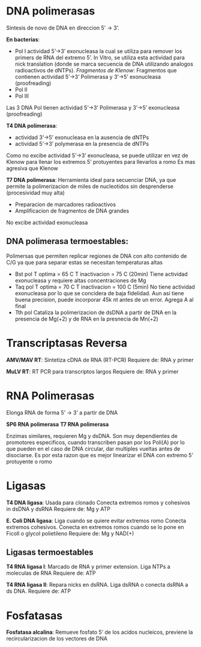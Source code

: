 # DNA polimerasas

Sintesis de novo de DNA en direccion 5’ → 3’.

**En bacterias**:
- Pol I
	actividad 5’→3’ exonucleasa la cual se utiliza para remover los primers de RNA del extremo 5’.
	In Vitro, se utiliza esta actividad para nick translation (donde se marca secuencia de DNA utilizando analogos radioactivos de dNTPs).
	*Fragmentos de Klenow*:  Fragmentos que contienen actividad 5’→3’ Polimerasa y 3’→5’ exonucleasa (proofreading)
- Pol II
- Pol III

Las 3 DNA Pol tienen actividad 5’→3’ Polimerasa y 3’→5’ exonucleasa (proofreading)

**T4 DNA polimerasa**:
- actividad 3’→5’ exonucleasa en la ausencia de dNTPs
- actividad 5’→3’ polymerasa en la presencia de dNTPs

Como no excibe actividad 5’→3’ exonucleasa, se puede utilizar en vez de Klenow para llenar los extremos 5’ protuyentes para llevarlos a romo
Es mas agresiva que Klenow

**T7 DNA polimerasa**:
Herramienta ideal para secuenciar DNA, ya que permite la polimerizacion de miles de nucleotidos sin desprenderse (procesividad muy alta)
- Preparacion de marcadores radioactivos
- Amplificacion de fragmentos de DNA grandes

No excibe actividad exonucleasa

## DNA polimerasa termoestables:

Polimersas que permiten replicar regiones de DNA con alto contenido de C/G ya que para separar estas se necesitan temperaturas altas

- Bst pol
	  T optima = 65 C
	  T inactivacion = 75 C (20min)
	  Tiene actividad exonucleasa y requiere altas concentraciones de Mg
- Taq pol
	  T optima = 70 C
	  T inactivacion = 100 C (5min)
	  No tiene actividad exonucleasa por lo que se concidera de baja fidelidad.
	  Aun asi tiene buena precision, puede incorporar 45k nt antes de un error.
	  Agrega A al final
- Tth pol
	  Cataliza la polimerizacion de dsDNA a partir de DNA en la presencia de Mg(+2) y de RNA en la presnecia de Mn(+2)

# Transcriptasas Reversa

**AMV/MAV RT**:
Sintetiza cDNA de RNA (RT-PCR)
Requiere de:
RNA y primer

**MuLV RT**:
RT PCR para transcriptos largos
Requiere de:
RNA y primer

# RNA Polimerasas

Elonga RNA de forma 5’ → 3’ a partir de DNA

 **SP6 RNA polimerasa**
 **T7 RNA polimerasa**

Enzimas similares, requieren Mg y dsDNA.
Son muy dependientes de promotores especificos, cuando transcriben pasan por los Poli(A) por lo que pueden en el caso de DNA circular, dar multiples vueltas antes de disociarse.
Es por esta razon que es mejor linearizar el DNA con extremo 5’ protuyente o romo

# Ligasas

**T4 DNA ligasa**:
Usada para clonado
Conecta extremos romos y cohesivos in dsDNA y dsRNA
Requiere de:
Mg y ATP

**E. Coli DNA ligasa**:
Liga cuando se quiere evitar extremos romo
Conecta extremos cohesivos.
Conecta en extremos romos cuando se lo pone en Ficoll o glycol polietileno
Requiere de:
Mg y NAD(+)

## Ligasas termoestables

**T4 RNA ligasa I**:
Marcado de RNA y primer extension.
Liga NTPs a moleculas de RNA
Requiere de:
ATP

**T4 RNA ligasa II**:
Repara nicks en dsRNA.
Liga dsRNA o conecta dsRNA a ds DNA.
Requiere de:
ATP

# Fosfatasas

**Fosfatasa alcalina**:
Remueve fosfato 5’ de los acidos nucleicos, previene la recircularizacion de los vectores de DNA
